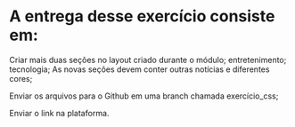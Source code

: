# A entrega desse exercício consiste em:



Criar mais duas seções no layout criado durante o módulo;
entretenimento; 
tecnologia;
As novas seções devem conter outras notícias e diferentes cores;

Enviar os arquivos para o Github em uma branch chamada exercício_css;

Enviar o link na plataforma.
